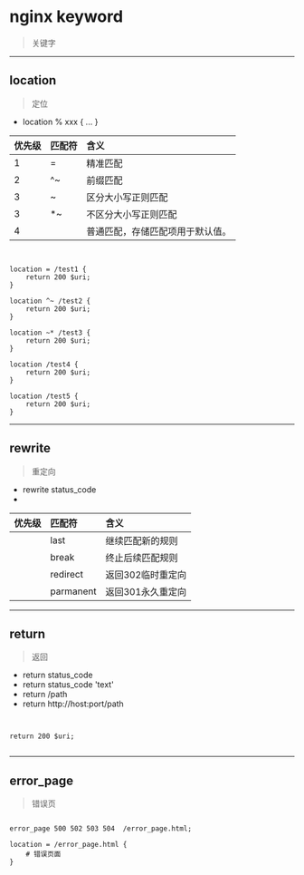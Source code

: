 # nginx keyword
> 关键字

---
## location
> 定位
- location % xxx { ... }

| 优先级 | 匹配符 | 含义 |
| :- | :- | :- |
| 1 | = | 精准匹配 |
| 2 | ^~ | 前缀匹配 |
| 3 | ~ | 区分大小写正则匹配 |
| 3 | *~ | 不区分大小写正则匹配 |
| 4 |   | 普通匹配，存储匹配项用于默认值。 |


```nginx


location = /test1 {
    return 200 $uri;
}

location ^~ /test2 {
    return 200 $uri;
}

location ~* /test3 {
    return 200 $uri;
}

location /test4 {
    return 200 $uri;
}

location /test5 {
    return 200 $uri;
}

```


---
## rewrite
> 重定向

- rewrite status_code
-

| 优先级 | 匹配符 | 含义 |
| :- | :- | :- |
|  | last | 继续匹配新的规则 |
|  | break | 终止后续匹配规则 |
|  | redirect | 返回302临时重定向 |
|  | parmanent | 返回301永久重定向 |

---
## return
> 返回

- return status_code
- return status_code 'text'
- return /path
- return http://host:port/path


```nginx


return 200 $uri;


```

---
## error_page
> 错误页

```nginx

error_page 500 502 503 504  /error_page.html;

location = /error_page.html {
    # 错误页面
}

```